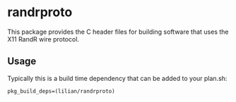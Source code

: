 # randrproto

This package provides the C header files for building software that
uses the X11 RandR wire protocol.

## Usage

Typically this is a build time dependency that can be added to your
plan.sh:

    pkg_build_deps=(lilian/randrproto)
